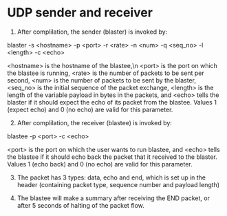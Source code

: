 # UDP sender and receiver

1. After complilation, the sender (blaster) is invoked by:

  blaster -s \<hostname\> -p \<port\> -r \<rate\> -n \<num\> -q \<seq_no\> -l \<length\> -c \<echo\>
  
\<hostname\> is the hostname of the blastee,\n
\<port\> is the port on which the blastee is running,
\<rate\> is the number of packets to be sent per second,
\<num\> is the number of packets to be sent by the blaster,
\<seq_no\> is the initial sequence of the packet exchange,
\<length\> is the length of the variable payload in bytes in the packets, and
\<echo\> tells the blaster if it should expect the echo of its packet from the blastee. Values 1 (expect echo) and 0 (no echo) are valid for this parameter. 

2. After complilation, the receiver (blastee) is invoked by:

  blastee -p \<port\> -c \<echo\>
  
\<port\> is the port on which the user wants to run blastee, and
\<echo\> tells the blastee if it should echo back the packet that it received to the blaster. Values 1 (echo back) and 0 (no echo) are valid for this parameter.

3. The packet has 3 types: data, echo and end, which is set up in the header (containing packet type, sequence number and payload length)

4. The blastee will make a summary after receiving the END packet, or after 5 seconds of halting of the packet flow.
